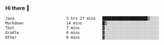 ### Hi there 👋

<!--START_SECTION:waka-->

```txt
Java                       3 hrs 27 mins   ████████████████████▒░░░░   81.21 %
Markdown                   14 mins         █▒░░░░░░░░░░░░░░░░░░░░░░░   05.83 %
Text                       7 mins          ▓░░░░░░░░░░░░░░░░░░░░░░░░   02.76 %
Gradle                     6 mins          ▓░░░░░░░░░░░░░░░░░░░░░░░░   02.68 %
Other                      6 mins          ▓░░░░░░░░░░░░░░░░░░░░░░░░   02.51 %
```

<!--END_SECTION:waka-->

<!--
**jerry-shao/jerry-shao** is a ✨ _special_ ✨ repository because its `README.md` (this file) appears on your GitHub profile.

Here are some ideas to get you started:

- 🔭 I’m currently working on ...
- 🌱 I’m currently learning ...
- 👯 I’m looking to collaborate on ...
- 🤔 I’m looking for help with ...
- 💬 Ask me about ...
- 📫 How to reach me: ...
- 😄 Pronouns: ...
- ⚡ Fun fact: ...
-->
